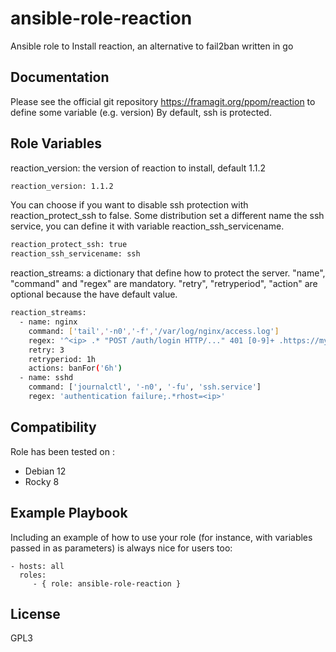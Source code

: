 ansible-role-reaction
=========

Ansible role to Install reaction, an alternative to fail2ban written in go

Documentation 
-------------

Please see the official git repository https://framagit.org/ppom/reaction to define some variable (e.g. version)
By default, ssh is protected.

Role Variables
--------------

reaction_version: the version of reaction to install, default 1.1.2
```bash
reaction_version: 1.1.2
```
You can choose if you want to disable ssh protection with reaction_protect_ssh to false. Some distribution set a different name the ssh service, you can define it with variable reaction_ssh_servicename.

```bash
reaction_protect_ssh: true
reaction_ssh_servicename: ssh
```
reaction_streams: a dictionary that define how to protect the server. "name", "command" and "regex" are mandatory. "retry", "retryperiod", "action" are optional because the have default value.

```bash
reaction_streams:
  - name: nginx
    command: ['tail','-n0','-f','/var/log/nginx/access.log']
    regex: '^<ip> .* "POST /auth/login HTTP/..." 401 [0-9]+ .https://mydomain.com'
    retry: 3
    retryperiod: 1h
    actions: banFor('6h')
  - name: sshd
    command: ['journalctl', '-n0', '-fu', 'ssh.service']
    regex: 'authentication failure;.*rhost=<ip>' 
```

Compatibility
------------
Role has been tested on : 
- Debian 12
- Rocky 8

Example Playbook
----------------

Including an example of how to use your role (for instance, with variables passed in as parameters) is always nice for users too:

    - hosts: all
      roles:
         - { role: ansible-role-reaction }

License
-------

GPL3
